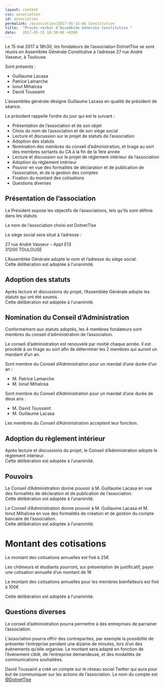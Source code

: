 ```yaml
---
layout: content
css: association
id: association
permalink: /association/2017-05-15-AG_Constitutive
title:  "Procès-verbal d’Assemblée Générale Constitutive "
date:   2017-05-15 18:30:00 +0200
---
```


Le 15 mai 2017 à 18h30, les fondateurs de l’association DotnetTlse se sont réunis en Assemblée Générale Constitutive à l’adresse 27 rue André Vasseur, à Toulouse. 

Sont présents : 

- Guillaume Lacasa 
- Patrice Lamarche 
- Ionut Mihalcea 
- David Toussaint 

L’assemblée générale désigne Guillaume Lacasa en qualité de président de séance. 

Le président rappelle l’ordre du jour qui est le suivant : 

- Présentation de l’association et de son objet 
- Choix du nom de l’association et de son siège social 
- Lecture et discussion sur le projet de statuts de l’association 
- Adoption des statuts 
- Nomination des membres du conseil d’administration, et tirage au sort des membres sortants du CA à la fin de la 1ère année 
- Lecture et discussion sur le projet de règlement intérieur de l’association 
- Adoption du règlement intérieur 
- Pouvoir en vue des formalités de déclaration et de publication de l’association, et de la gestion des comptes 
- Fixation du montant des cotisations 
- Questions diverses 
 
## Présentation de l’association 

Le Président expose les objectifs de l’associations, tels qu’ils sont définis dans les statuts. 

Le nom de l’association choisi est DotnetTlse

Le siège social sera situé à l’adresse : 

27 rue André Vasseur – Appt E13  
31200 TOULOUSE 

L’Assemblée Générale adopte le nom et l’adresse du siège social.  
Cette délibération est adoptée à l’unanimité. 
 
## Adoption des statuts 

Après lecture et discussions du projet, l’Assemblée Générale adopte les statuts qui ont été soumis.  
Cette délibération est adoptée à l’unanimité. 

## Nomination du Conseil d’Administration 

Conformément aux statuts adoptés, les 4 membres fondateurs sont membres du conseil d’administration de l’association. 

Le conseil d’administration est renouvelé par moitié chaque année. Il est procédé à un tirage au sort afin de déterminer les 2 membres qui auront un mandant d’un an. 

Sont membre du Conseil d’Administration pour un mandat d’une durée d’un an : 
- M. Patrice Lamarche 
- M. Ionut Mihalcea 

Sont membre du Conseil d’Administration pour un mandat d’une durée de deux ans : 
- M. David Toussaint 
- M. Guillaume Lacasa 

Les membres du Conseil d’Administration acceptent leur fonction. 
 
## Adoption du règlement intérieur 

Après lecture et discussions du projet, le Conseil d’Administration adopte le règlement intérieur.  
Cette délibération est adoptée à l’unanimité. 
 
## Pouvoirs 

Le Conseil d’Administration donne pouvoir à M. Guillaume Lacasa en vue des formalités de déclaration et de publication de l’association.  
Cette délibération est adoptée à l’unanimité. 

Le Conseil d’Administration donne pouvoir à M. Guillaume Lacasa et M. Ionut Mihalcea en vue des formalités de création et de gestion du compte bancaire de l’association.  
Cette délibération est adoptée à l’unanimité. 
 
# Montant des cotisations 

Le montant des cotisations annuelles est fixé à 25€

Les chômeurs et étudiants pourront, sur présentation de justificatif, payer une cotisation annuelle d’un montant de 1€ 

Le montant des cotisations annuelles pour les membres bienfaiteurs est fixé à 100€

Cette délibération est adoptée à l’unanimité. 

## Questions diverses 

Le conseil d’administration pourra permettre à des entreprises de parrainer l’association.  

L’association pourra offrir des contreparties, par exemple la possibilité de présenter l’entreprise pendant une dizaine de minutes, lors d’un des évènements qu’elle organise. Le montant sera adapté en fonction de l’évènement ciblé, de l’entreprise demandeuse, et des modalités de communications souhaitées. 

David Toussaint a créé un compte sur le réseau social Twitter qui aura pour but de communiquer sur les actions de l’association. Le nom du compte est [@DotnetTlse](https://twitter.com/dotnettlse)